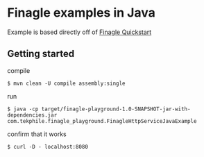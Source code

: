 Finagle examples in Java
========================
Example is based directly off of [Finagle Quickstart](http://twitter.github.io/finagle/guide/Quickstart.html)

Getting started
---------------

compile
```
$ mvn clean -U compile assembly:single
```

run
```
$ java -cp target/finagle-playground-1.0-SNAPSHOT-jar-with-dependencies.jar com.tekphile.finagle_playground.FinagleHttpServiceJavaExample
```

confirm that it works
```
$ curl -D - localhost:8080
```
